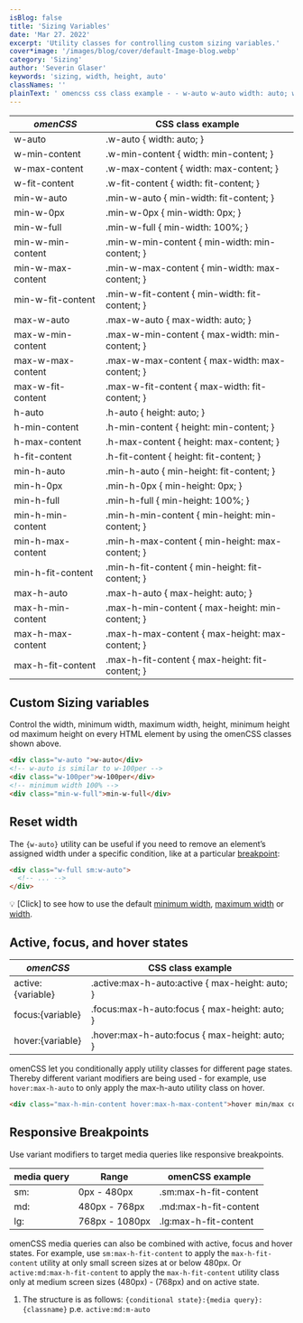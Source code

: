 ```yaml
---
isBlog: false
title: 'Sizing Variables'
date: 'Mar 27. 2022'
excerpt: 'Utility classes for controlling custom sizing variables.'
cover*image: '/images/blog/cover/default-Image-blog.webp'
category: 'Sizing'
author: 'Severin Glaser'
keywords: 'sizing, width, height, auto'
classNames: ''
plainText: ' omencss css class example - - w-auto w-auto width: auto; w-min-content w-min-content width: min-content; w-max-content w-max-content width: max-content; w-fit-content w-fit-content width: fit-content; min-w-auto min-w-auto min-width: fit-content; min-w-0px min-w-0px min-width: 0px; min-w-full min-w-full min-width: 100%; min-w-min-content min-w-min-content min-width: min-content; min-w-max-content min-w-max-content min-width: max-content; min-w-fit-content min-w-fit-content min-width: fit-content; max-w-auto max-w-auto max-width: auto; max-w-min-content max-w-min-content max-width: min-content; max-w-max-content max-w-max-content max-width: max-content; max-w-fit-content max-w-fit-content max-width: fit-content; h-auto h-auto height: auto; h-min-content h-min-content height: min-content; h-max-content h-max-content height: max-content; h-fit-content h-fit-content height: fit-content; min-h-auto min-h-auto min-height: fit-content; min-h-0px min-h-0px min-height: 0px; min-h-full min-h-full min-height: 100%; min-h-min-content min-h-min-content min-height: min-content; min-h-max-content min-h-max-content min-height: max-content; min-h-fit-content min-h-fit-content min-height: fit-content; max-h-auto max-h-auto max-height: auto; max-h-min-content max-h-min-content max-height: min-content; max-h-max-content max-h-max-content max-height: max-content; max-h-fit-content max-h-fit-content max-height: fit-content; custom sizing variables control the width minimum width maximum width height minimum height od maximum height on every html element by using the omencss classes shown above html div class=w-auto w-auto div ! w-auto is similar to w-100per div class=w-100per w-100per div ! minimum width 100% div class=min-w-full min-w-full div reset width the w-auto utility can be useful if you need to remove an element’s assigned width under a specific condition like at a particular breakpoint blog responsive-omencss-breakpoints : html div class=w-full sm:w-auto ! div 💡 click to see how to use the default minimum width docs sizing-minimum-width maximum width docs sizing-maximum-width or width docs sizing-width active focus and hover states omencss css class example - active: variable active :max-h-auto:active max-height: auto; focus: variable focus :max-h-auto:focus max-height: auto; hover: variable hover :max-h-auto:focus max-height: auto; omencss let you conditionally apply utility classes for different page states thereby different variant modifiers are being used - for example use hover:max-h-auto to only apply the max-h-auto utility class on hover html div class=max-h-min-content hover:max-h-max-content hover min max content div responsive breakpoints use variant modifiers to target media queries like responsive breakpoints media query range omencss example - sm: 0px - 480px max-h-fit-content md: 480px - 768px max-h-fit-content lg: 768px - 1080px max-h-fit-content omencss media queries can also be combined with active focus and hover states for example use sm:max-h-fit-content to apply the max-h-fit-content utility at only small screen sizes at or below 480px or active:md:max-h-fit-content to apply the max-h-fit-content utility at only between small screen sizes 480px and medium screen sizes 768px and on active state 1 the structure is as follows: conditionally state : media query : classname p e active:md:m-auto '
---
```


| _omenCSS_         | CSS class example                               |
| ----------------- | ----------------------------------------------- |
| w-auto            | .w-auto { width: auto; }                        |
| w-min-content     | .w-min-content { width: min-content; }          |
| w-max-content     | .w-max-content { width: max-content; }          |
| w-fit-content     | .w-fit-content { width: fit-content; }          |
| min-w-auto        | .min-w-auto { min-width: fit-content; }         |
| min-w-0px         | .min-w-0px { min-width: 0px; }                  |
| min-w-full        | .min-w-full { min-width: 100%; }                |
| min-w-min-content | .min-w-min-content { min-width: min-content; }  |
| min-w-max-content | .min-w-max-content { min-width: max-content; }  |
| min-w-fit-content | .min-w-fit-content { min-width: fit-content; }  |
| max-w-auto        | .max-w-auto { max-width: auto; }                |
| max-w-min-content | .max-w-min-content { max-width: min-content; }  |
| max-w-max-content | .max-w-max-content { max-width: max-content; }  |
| max-w-fit-content | .max-w-fit-content { max-width: fit-content; }  |
| h-auto            | .h-auto { height: auto; }                       |
| h-min-content     | .h-min-content { height: min-content; }         |
| h-max-content     | .h-max-content { height: max-content; }         |
| h-fit-content     | .h-fit-content { height: fit-content; }         |
| min-h-auto        | .min-h-auto { min-height: fit-content; }        |
| min-h-0px         | .min-h-0px { min-height: 0px; }                 |
| min-h-full        | .min-h-full { min-height: 100%; }               |
| min-h-min-content | .min-h-min-content { min-height: min-content; } |
| min-h-max-content | .min-h-max-content { min-height: max-content; } |
| min-h-fit-content | .min-h-fit-content { min-height: fit-content; } |
| max-h-auto        | .max-h-auto { max-height: auto; }               |
| max-h-min-content | .max-h-min-content { max-height: min-content; } |
| max-h-max-content | .max-h-max-content { max-height: max-content; } |
| max-h-fit-content | .max-h-fit-content { max-height: fit-content; } |

## Custom Sizing variables

Control the width, minimum width, maximum width, height, minimum height od maximum height on every HTML element by using the omenCSS classes shown above.

```html
<div class="w-auto ">w-auto</div>
<!-- w-auto is similar to w-100per -->
<div class="w-100per">w-100per</div>
<!-- minimum width 100% -->
<div class="min-w-full">min-w-full</div>
```

## Reset width

The `{w-auto}` utility can be useful if you need to remove an element’s assigned width under a specific condition, like at a particular [breakpoint](/blog/responsive-omencss-breakpoints):

```html
<div class="w-full sm:w-auto">
  <!-- ... -->
</div>
```

💡 [Click] to see how to use the default [minimum width](/docs/sizing-minimum-width), [maximum width](/docs/sizing-maximum-width) or [width](/docs/sizing-width).

## Active, focus, and hover states

| _omenCSS_         | CSS class example                                |
| ----------------- | ------------------------------------------------ |
| active:{variable} | .active\:max-h-auto:active { max-height: auto; } |
| focus:{variable}  | .focus\:max-h-auto:focus { max-height: auto; }   |
| hover:{variable}  | .hover\:max-h-auto:focus { max-height: auto; }   |

omenCSS let you conditionally apply utility classes for different page states. Thereby different variant modifiers are being used - for example, use `hover:max-h-auto` to only apply the max-h-auto utility class on hover.

```html
<div class="max-h-min-content hover:max-h-max-content">hover min/max content</div>
```

## Responsive Breakpoints

Use variant modifiers to target media queries like responsive breakpoints.

| media query | Range          | omenCSS example       |
| ----------- | -------------- | --------------------- |
| sm:         | 0px - 480px    | .sm:max-h-fit-content |
| md:         | 480px - 768px  | .md:max-h-fit-content |
| lg:         | 768px - 1080px | .lg:max-h-fit-content |

omenCSS media queries can also be combined with active, focus and hover states. For example, use `sm:max-h-fit-content` to apply the `max-h-fit-content` utility at only small screen sizes at or below 480px. Or `active:md:max-h-fit-content` to apply the `max-h-fit-content` utility class only at medium screen sizes (480px) - (768px) and on active state.

1. The structure is as follows: `{conditional state}:{media query}:{classname}` p.e. `active:md:m-auto`
